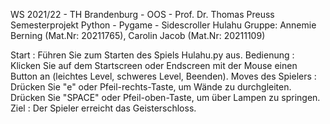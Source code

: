WS 2021/22 - TH Brandenburg - OOS - Prof. Dr. Thomas Preuss
Semesterprojekt Python - Pygame - Sidescroller Hulahu
Gruppe: Annemie Berning (Mat.Nr: 20211765), Carolin Jacob (Mat.Nr: 20211109)

Start : Führen Sie zum Starten des Spiels Hulahu.py aus.
Bedienung : Klicken Sie auf dem Startscreen oder Endscreen mit der Mouse einen Button an (leichtes Level, schweres Level, Beenden). 
Moves des Spielers : Drücken Sie "e" oder Pfeil-rechts-Taste, um Wände zu durchgleiten. Drücken Sie "SPACE" oder Pfeil-oben-Taste, um über Lampen zu springen. 
Ziel : Der Spieler erreicht das Geisterschloss.
